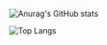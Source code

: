 ![Anurag's GitHub stats](https://github-readme-stats.vercel.app/api?username=helperwoo&show_icons=true&theme=dark)

![Top Langs](https://github-readme-stats.vercel.app/api/top-langs/?username=helperwoo&layout=compact&theme=tokyonight)

<!--
**dev-helperwoo/dev-helperwoo** is a ✨ _special_ ✨ repository because its `README.md` (this file) appears on your GitHub profile.

Here are some ideas to get you started:

- 🔭 I’m currently working on ...
- 🌱 I’m currently learning ...
- 👯 I’m looking to collaborate on ...
- 🤔 I’m looking for help with ...
- 💬 Ask me about ...
- 📫 How to reach me: ...
- 😄 Pronouns: ...
- ⚡ Fun fact: ...
-->
